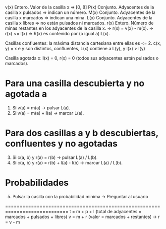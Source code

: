 v(x) Entero.   Valor de la casilla x => [0, 8]
P(x) Conjunto. Adyacentes de la casilla x pulsados => indican un número.
M(x) Conjunto. Adyacentes de la casilla x marcados => indican una mina.
L(x) Conjunto. Adyacentes de la casilla x libres   => no están pulsados ni marcados.
r(x) Entero.   Número de minas restantes en los adyacentes de la casilla x.
    => r(x) = v(x) - m(x).
    => r(x) <= l(x) => R(x) es contenido por (o igual a) L(x).

Casillas confluentes: la máxima distancia cartesiana entre ellas es <= 2.
c(x, y) = x e y son distintos, confluentes, L(x) contiene a L(y), y l(x) > l(y)

Casilla agotada x: l(x) = 0, r(x) = 0 (todos sus adyacentes están pulsados o marcados).

# Para una casilla descubierta y no agotada a
1) Si v(a) = m(a)        -> pulsar L(a).
2) Si v(a) = m(a) + l(a) -> marcar L(a).

# Para dos casillas a y b descubiertas, confluentes y no agotadas
3) Si c(a, b) y r(a) = r(b)               -> pulsar L(a) / L(b).
4) Si c(a, b) y r(a) = r(b) + l(a) - l(b) -> marcar L(a) / L(b).

# Probabilidades
5) Pulsar la casilla con la probabilidad mínima -> Preguntar al usuario



============================================================================
t = m + p + l (total de adyacentes = marcados + pulsados + libres)
v = m + r     (valor = marcados + restantes) -> r = v - m
